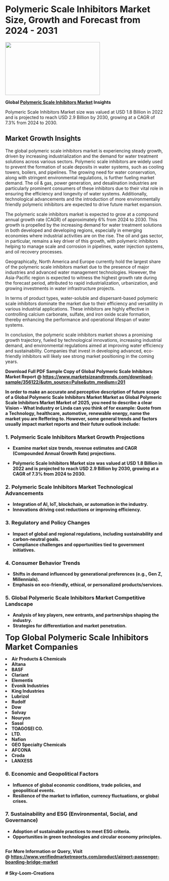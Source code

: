 <H1>Polymeric Scale Inhibitors Market Size, Growth and Forecast from 2024 - 2031</H1><img class="aligncenter size-medium wp-image-584254" src="https://thirdeyenews.in/wp-content/uploads/2024/09/Global-Market-Research-300x168.jpeg" alt="" width="300" height="168" /><p><strong>Global&nbsp;<a href="https://www.marketsizeandtrends.com/download-sample/356122/&amp;utm_source=Pulse&amp;utm_medium=201">Polymeric Scale Inhibitors Market</a> Insights</strong></p><p>Polymeric Scale Inhibitors Market size was valued at USD 1.8 Billion in 2022 and is projected to reach USD 2.9 Billion by 2030, growing at a CAGR of 7.3% from 2024 to 2030.</p><p><h2>Market Growth Insights</h2> <p>The global polymeric scale inhibitors market is experiencing steady growth, driven by increasing industrialization and the demand for water treatment solutions across various sectors. Polymeric scale inhibitors are widely used to prevent the formation of scale deposits in water systems, such as cooling towers, boilers, and pipelines. The growing need for water conservation, along with stringent environmental regulations, is further fueling market demand. The oil & gas, power generation, and desalination industries are particularly prominent consumers of these inhibitors due to their vital role in ensuring the efficiency and longevity of water systems. Additionally, technological advancements and the introduction of more environmentally friendly polymeric inhibitors are expected to drive future market expansion.</p> <p><strong></strong></p> <p>The polymeric scale inhibitors market is expected to grow at a compound annual growth rate (CAGR) of approximately 6% from 2024 to 2030. This growth is propelled by the increasing demand for water treatment solutions in both developed and developing regions, especially in emerging economies where industrial activities are on the rise. The oil and gas sector, in particular, remains a key driver of this growth, with polymeric inhibitors helping to manage scale and corrosion in pipelines, water injection systems, and oil recovery processes.</p> <p>Geographically, North America and Europe currently hold the largest share of the polymeric scale inhibitors market due to the presence of major industries and advanced water management technologies. However, the Asia-Pacific region is expected to witness the highest growth rate during the forecast period, attributed to rapid industrialization, urbanization, and growing investments in water infrastructure projects.</p> <p>In terms of product types, water-soluble and dispersant-based polymeric scale inhibitors dominate the market due to their efficiency and versatility in various industrial applications. These inhibitors are highly effective in controlling calcium carbonate, sulfate, and iron oxide scale formation, thereby enhancing the performance and operational lifespan of water systems.</p> <p>In conclusion, the polymeric scale inhibitors market shows a promising growth trajectory, fueled by technological innovations, increasing industrial demand, and environmental regulations aimed at improving water efficiency and sustainability. Companies that invest in developing advanced, eco-friendly inhibitors will likely see strong market positioning in the coming years.</p> <p><strong></p><p><span class=""><strong>Download Full PDF Sample Copy of Global Polymeric Scale Inhibitors Market Report</strong> @ <a href="https://www.marketsizeandtrends.com/download-sample/356122/&amp;utm_source=Pulse&amp;utm_medium=201" target="_blank">https://www.marketsizeandtrends.com/download-sample/356122/&amp;utm_source=Pulse&amp;utm_medium=201</a></span></p><p>In order to make an accurate and perceptive description of future scope of a Global&nbsp;Polymeric Scale Inhibitors Market Market as Global&nbsp;Polymeric Scale Inhibitors Market Market of 2025, you need to describe a clear Vision &ndash; What Industry or Linda can you think of for example: Quote from a Technology, healthcare, automotive, renewable energy, name the market you are Reffering to. However, some general trends and factors usually impact market reports and their future outlook include:</p><h3>1.&nbsp;<strong>Polymeric Scale Inhibitors Market Growth Projections</strong></h3><ul><li>Examine market size trends, revenue estimates and CAGR (Compounded Annual Growth Rate) projections.</li><li><p>Polymeric Scale Inhibitors Market size was valued at USD 1.8 Billion in 2022 and is projected to reach USD 2.9 Billion by 2030, growing at a CAGR of 7.3% from 2024 to 2030.</p></li></ul><h3>2.&nbsp;<strong>Polymeric Scale Inhibitors Market Technological Advancements</strong></h3><ul><li>Integration of AI, IoT, blockchain, or automation in the industry.</li><li>Innovations driving cost reductions or improving efficiency.</li></ul><h3>3.&nbsp;<strong>Regulatory and Policy Changes</strong></h3><ul><li>Impact of global and regional regulations, including sustainability and carbon-neutral goals.</li><li>Compliance challenges and opportunities tied to government initiatives.</li></ul><h3>4.&nbsp;<strong>Consumer Behavior Trends</strong></h3><ul><li>Shifts in demand influenced by generational preferences (e.g., Gen Z, Millennials).</li><li>Emphasis on eco-friendly, ethical, or personalized products/services.</li></ul><h3>5.&nbsp;<strong>Global Polymeric Scale Inhibitors Market Competitive Landscape</strong></h3><ul><li>Analysis of key players, new entrants, and partnerships shaping the industry.</li><li>Strategies for differentiation and market penetration.</li></ul><p data-pm-slice="1 1 []"><span style="color: inherit; font-family: inherit; font-size: 25px;">Top Global Polymeric Scale Inhibitors Market Companies</span></p><div class="" data-test-id=""><p><li>Air Products & Chemicals</li><li> Altana</li><li> BASF</li><li> Clariant</li><li> Elementis</li><li> Evonik Industries</li><li> King Industries</li><li> Lubrizol</li><li> Rudolf</li><li> Dow</li><li> Solvay</li><li> Nouryon</li><li> Sasol</li><li> TOAGOSEI CO.</li><li> LTD.</li><li> Nafion</li><li> GEO Specialty Chemicals</li><li> AFCONA</li><li> Croda</li><li> LANXESS</li></p></div><h3>6.&nbsp;<strong>Economic and Geopolitical Factors</strong></h3><ul><li>Influence of global economic conditions, trade policies, and geopolitical events.</li><li>Resilience of the market to inflation, currency fluctuations, or global crises.</li></ul><h3>7.&nbsp;<strong>Sustainability and ESG (Environmental, Social, and Governance)</strong></h3><ul><li>Adoption of sustainable practices to meet ESG criteria.</li><li>Opportunities in green technologies and circular economy principles.</li></ul><h2><strong style="font-size: 14px;">For More Information or Query, Visit @&nbsp;</strong><a style="background-color: #ffffff; font-size: 14px;" href="https://www.marketsizeandtrends.com/report/polymeric-scale-inhibitors-market/" target="_blank">https://www.verifiedmarketreports.com/product/airport-passenger-boarding-bridge-market</a></h2># Sky-Loom-Creations
